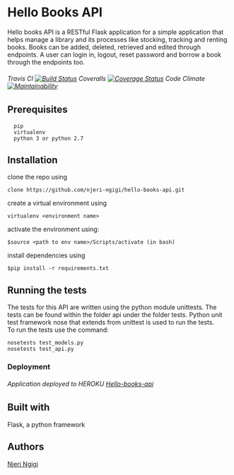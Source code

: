 # Hello Books API
Hello books API is a RESTful Flask application for a simple application that helps manage a library and its processes like stocking, tracking and renting books. Books can be added, deleted, retrieved and edited through endpoints. A user can login in, logout, reset password and borrow a book through the endpoints too. 
###### Travis CI [![Build Status](https://travis-ci.org/njeri-ngigi/hello-books-api.svg?branch=master)](https://travis-ci.org/njeri-ngigi/hello-books-api)  Coveralls [![Coverage Status](https://coveralls.io/repos/github/njeri-ngigi/hello-books-api/badge.svg?branch=master)](https://coveralls.io/github/njeri-ngigi/hello-books-api?branch=master)  Code Climate [![Maintainability](https://api.codeclimate.com/v1/badges/7c9b7ea6c931b923ab83/maintainability)](https://codeclimate.com/github/njeri-ngigi/hello-books-api/maintainability)

## Prerequisites
      pip
      virtualenv
      python 3 or python 2.7
      

## Installation
   clone the repo using
   ```
   clone https://github.com/njeri-ngigi/hello-books-api.git
   ```
   create a virtual environment using 
   ```
   virtualenv <environment name>
   ```
   activate the environment using:
   ```
   $source <path to env name>/Scripts/activate (in bash)
   ```
   install dependencies using 
   ```
   $pip install -r requirements.txt
   ```
      

## Running the tests
  The tests for this API are written using the python module unittests. The tests can be found within the folder api under the folder tests.
  Python unit test framework nose that extends from unittest is used to run the tests.<br>
  To run the tests use the command:
      
   ```
   nosetests test_models.py
   nosetests test_api.py
  ```
   
### Deployment
###### Application deployed to HEROKU [Hello-books-api](https://my-hello-books-api.herokuapp.com/)

## Built with 
   Flask, a python framework
   
## Authors
[Njeri Ngigi](https://github.com/njeri-ngigi)

